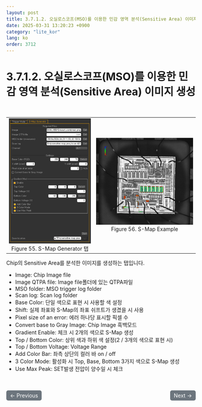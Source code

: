 ```yaml
---
layout: post
title: 3.7.1.2.	오실로스코프(MSO)를 이용한 민감 영역 분석(Sensitive Area) 이미지 생성
date: 2025-03-31 13:20:23 +0900
category: "lite_kor"
lang: ko
order: 3712
---
```


# 3.7.1.2. 오실로스코프(MSO)를 이용한 민감 영역 분석(Sensitive Area) 이미지 생성

<br/> <!-- 한줄 띄기 -->

<!-- 2x2 이미지 테이블 -->
<table align="center">
  <tr>
    <td align="center">
      <img src="/assets/Chapter-3/S-Map Generator.png" alt="S-Map Generator">
      <div>Figure 55. S-Map Generator 탭</div>
    </td>
    <td align="center">
      <img src="/assets/Chapter-3/S-Map EX.png" alt="S-Map EX">
      <div>Figure 56. S-Map Example</div>
    </td>
  </tr>
</table>

Chip의 Sensitive Area를 분석한 이미지를 생성하는 탭입니다.
-	Image: Chip Image file
-	Image QTPA file: Image file폴더에 있는 QTPA파일
-	MSO folder: MSO trigger log folder
-	Scan log: Scan log folder
-	Base Color: 단일 색으로 표현 시 사용할 색 설정
-	Shift: 실제 좌표와 S-Map의 좌표 쉬프트가 생겼을 시 사용
-	Pixel size of an error: 에러 하나당 표시할 픽셀 수
-	Convert base to Gray Image: Chip Image 흑백모드
-	Gradient Enable: 체크 시 2개의 색으로 S-Map 생성
-	Top / Bottom Color: 상위 색과 하위 색 설정(2 / 3개의 색으로 표현 시)
-	Top / Bottom Voltage: Voltage Range
-	Add Color Bar: 좌측 상단의 컬러 바 on / off
-	3 Color Mode: 활성화 시 Top, Base, Bottom 3가지 색으로 S-Map 생성
-	Use Max Peak: SET발생 전압이 양수일 시 체크

<!-- 이전/다음 페이지 버튼 -->
<br/>
<br/>
<div style="display: flex; justify-content: space-between; align-items: center; margin-top: 10;">
  <!-- 이전 페이지 버튼 -->
  <a href="/manuals/manuals_lite_kor/Chapter 3/Chapter 3-7-1-1/" class="btn btn-primary" style="display: inline-block; padding: 5px 10px; background-color: #6c757d; color: white; text-decoration: none; border-radius: 5px;">
    ← Previous
  </a>

  <!-- 다음 페이지 버튼 -->
  <a href="/manuals/manuals_lite_kor/Chapter 4/Chapter 4/" class="btn btn-primary" style="display: inline-block; padding: 5px 10px; background-color: #6c757d; color: white; text-decoration: none; border-radius: 5px;">
    Next →
  </a>
</div>